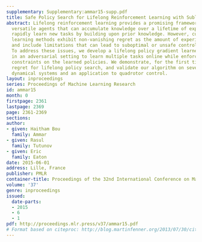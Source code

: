 ```yaml
---
supplementary: Supplementary:ammar15-supp.pdf
title: Safe Policy Search for Lifelong Reinforcement Learning with Sublinear Regret
abstract: Lifelong reinforcement learning provides a promising framework for developing
  versatile agents that can accumulate knowledge over a lifetime of experience and
  rapidly learn new tasks by building upon prior knowledge. However, current lifelong
  learning methods exhibit non-vanishing regret as the amount of experience increases,
  and include limitations that can lead to suboptimal or unsafe control policies.
  To address these issues, we develop a lifelong policy gradient learner that operates
  in an adversarial setting to learn multiple tasks online while enforcing safety
  constraints on the learned policies. We demonstrate, for the first time, sublinear
  regret for lifelong policy search, and validate our algorithm on several benchmark
  dynamical systems and an application to quadrotor control.
layout: inproceedings
series: Proceedings of Machine Learning Research
id: ammar15
month: 0
firstpage: 2361
lastpage: 2369
page: 2361-2369
sections: 
author:
- given: Haitham Bou
  family: Ammar
- given: Rasul
  family: Tutunov
- given: Eric
  family: Eaton
date: 2015-06-01
address: Lille, France
publisher: PMLR
container-title: Proceedings of the 32nd International Conference on Machine Learning
volume: '37'
genre: inproceedings
issued:
  date-parts:
  - 2015
  - 6
  - 1
pdf: http://proceedings.mlr.press/v37/ammar15.pdf
# Format based on citeproc: http://blog.martinfenner.org/2013/07/30/citeproc-yaml-for-bibliographies/
---
```

